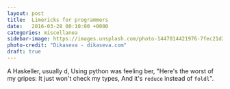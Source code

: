 ```yaml
---
layout: post
title:  Limericks for programmers
date:   2016-03-28 00:10:00 +0000
categories: miscellanea
sidebar-image: https://images.unsplash.com/photo-1447014421976-7fec21d26d86?ixlib=rb-0.3.5&q=80&fm=jpg&crop=entropy&w=1080&fit=max&s=38b45c65f964200396720958a5f656f0
photo-credit: "Dikaseva - dikaseva.com"
draft: true
---
```




A Haskeller, usually d,
Using python was feeling ber,
"Here's the worst of my gripes:
It just won't check my types,
And it's `reduce` instead of `foldl`".
